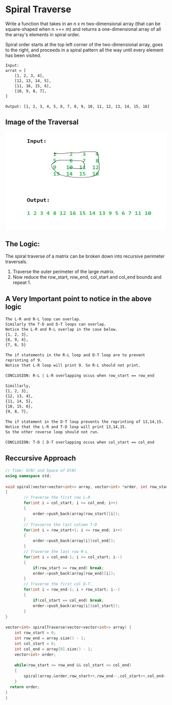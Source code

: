 # Spiral Traverse

Write a function that takes in an n x m two-dimensional array (that can be square-shaped when n === m) and returns a one-dimensional array of all the array's elements in spiral order.

Spiral order starts at the top left corner of the two-dimensional array, goes to the right, and proceeds in a spiral pattern all the way until every element has been visited.

```
Input:
arrat = [
    [1, 2, 3, 4],
    [12, 13, 14, 5],
    [11, 16, 15, 6],
    [10, 9, 8, 7],
]

Output: [1, 2, 3, 4, 5, 6, 7, 8, 9, 10, 11, 12, 13, 14, 15, 16]
```
## Image of the Traversal
![Hee](./res/smt.png)

## The Logic:
The spiral traverse of a matrix can be broken down into recursive perimeter traversals.

1. Traverse the outer perimeter of the large matrix.
2. Now reduce the row_start, row_end, col_start and col_end bounds and repeat 1.

## A Very Important point to notice in the above logic
```
The L-R and R-L loop can overlap.
Similarly the T-D and D-T loops can overlap.
Notice the L-R and R-L overlap in the case below.
{1, 2, 3},
{8, 9, 4},
{7, 6, 5}

The if statements in the R-L loop and D-T loop are to prevent reprinting of 9.
Notice that L-R loop will print 9. So R-L should not print.

CONCLUSION: R-L | L-R overlapping occus when row_start == row_end

Simillarly,
{1, 2, 3},
{12, 13, 4},
{11, 14, 5},
{10, 15, 6},
{9, 8, 7},

The if statement in the D-T loop prevents the reprinting of 13,14,15.
Notice that the L-R and T-D loop will print 13,14,15.
So the other reverse loop should not run.

CONCLUSION: T-D | D-T overlapping occus when col_start == col_end
```
## Reccursive Approach

```C++
// Time: O(N) and Space of O(N)
using namespace std;

void spiral(vector<vector<int>> array, vector<int> *order, int row_start, int row_end, int col_start, int col_end)
{
		// Traverse the first row L-R
		for(int i = col_start; i <= col_end; i++)
		{
			order->push_back(array[row_start][i]);
		}
		// Travserse the last column T-D
		for(int i = row_start+1; i <= row_end; i++)
		{
			order->push_back(array[i][col_end]);
		}
		// Traverse the last row R-L
		for(int i = col_end-1; i >= col_start; i--)
		{
			if(row_start == row_end) break;
			order->push_back(array[row_end][i]);
		}
		// Traverse the first col D-T.
		for(int i = row_end-1; i > row_start; i--)
		{
			if(col_start == col_end) break;
			order->push_back(array[i][col_start]);
		}
}

vector<int> spiralTraverse(vector<vector<int>> array) {
	int row_start = 0;
	int row_end = array.size() - 1;
	int col_start = 0;
	int col_end = array[0].size() - 1;
	vector<int> order;
	
	while(row_start <= row_end && col_start <= col_end)
	{
		spiral(array,&order,row_start++,row_end--,col_start++,col_end--);
	}
  return order;
}
}
```